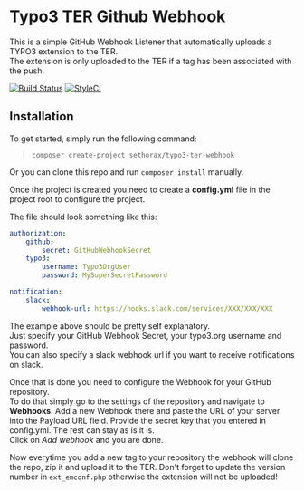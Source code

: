 # Typo3 TER Github Webhook

This is a simple GitHub Webhook Listener that automatically uploads a TYPO3 extension to the TER.  
The extension is only uploaded to the TER if a tag has been associated with the push.

[![Build Status](https://travis-ci.org/Sethorax/typo3-ter-webhook.svg?branch=master)](https://travis-ci.org/Sethorax/typo3-ter-webhook)
[![StyleCI](https://styleci.io/repos/91013782/shield?branch=master)](https://styleci.io/repos/91013782)

## Installation

To get started, simply run the following command:

> `composer create-project sethorax/typo3-ter-webhook`

Or you can clone this repo and run `composer install` manually.

Once the project is created you need to create a **config.yml** file in the project root to configure the project.

The file should look something like this:

```YAML
authorization:
    github:
        secret: GitHubWebhookSecret
    typo3:
        username: Typo3OrgUser
        password: MySuperSecretPassword

notification:
    slack:
        webhook-url: https://hooks.slack.com/services/XXX/XXX/XXX
```

The example above should be pretty self explanatory.  
Just specify your GitHub Webhook Secret, your typo3.org username and password.  
You can also specify a slack webhook url if you want to receive notifications on slack.

Once that is done you need to configure the Webhook for your GitHub repository.  
To do that simply go to the settings of the repository and navigate to **Webhooks**. Add a new Webhook there and paste the URL of your server into the Payload URL field. Provide the secret key that you entered in config.yml. The rest can stay as is it is.  
Click on *Add webhook* and you are done.

Now everytime you add a new tag to your repository the webhook will clone the repo, zip it and upload it to the TER. Don't forget to update the version number in `ext_emconf.php` otherwise the extension will not be uploaded!